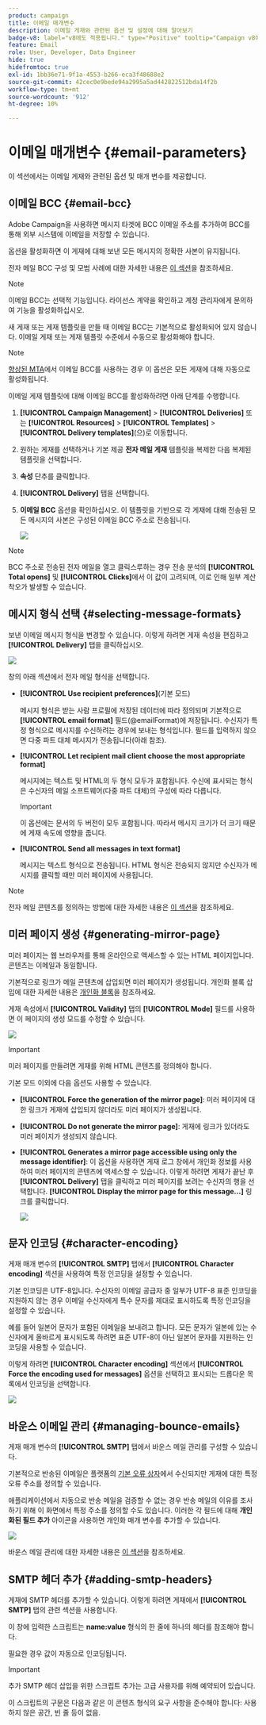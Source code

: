```yaml
---
product: campaign
title: 이메일 매개변수
description: 이메일 게재와 관련된 옵션 및 설정에 대해 알아보기
badge-v8: label="v8에도 적용됩니다." type="Positive" tooltip="Campaign v8에도 적용됩니다."
feature: Email
role: User, Developer, Data Engineer
hide: true
hidefromtoc: true
exl-id: 1bb36e71-9f1a-4553-b266-eca3f48688e2
source-git-commit: 42cec0e9bede94a2995a5ad442822512bda14f2b
workflow-type: tm+mt
source-wordcount: '912'
ht-degree: 10%

---
```


# 이메일 매개변수 {#email-parameters}

이 섹션에서는 이메일 게재와 관련된 옵션 및 매개 변수를 제공합니다.

## 이메일 BCC {#email-bcc}

Adobe Campaign을 사용하면 메시지 타겟에 BCC 이메일 주소를 추가하여 BCC를 통해 외부 시스템에 이메일을 저장할 수 있습니다.

옵션을 활성화하면 이 게재에 대해 보낸 모든 메시지의 정확한 사본이 유지됩니다.

전자 메일 BCC 구성 및 모범 사례에 대한 자세한 내용은 [이 섹션](../../installation/using/email-archiving.md)을 참조하세요.

>[!NOTE]
>
>이메일 BCC는 선택적 기능입니다. 라이선스 계약을 확인하고 계정 관리자에게 문의하여 기능을 활성화하십시오.

새 게재 또는 게재 템플릿을 만들 때 이메일 BCC는 기본적으로 활성화되어 있지 않습니다. 이메일 게재 또는 게재 템플릿 수준에서 수동으로 활성화해야 합니다.

>[!NOTE]
>
>[향상된 MTA](sending-with-enhanced-mta.md)에서 이메일 BCC를 사용하는 경우 이 옵션은 모든 게재에 대해 자동으로 활성화됩니다.

이메일 게재 템플릿에 대해 이메일 BCC를 활성화하려면 아래 단계를 수행합니다.

1. **[!UICONTROL Campaign Management]** > **[!UICONTROL Deliveries]** 또는 **[!UICONTROL Resources]** > **[!UICONTROL Templates]** > **[!UICONTROL Delivery templates]**(으)로 이동합니다.
1. 원하는 게재를 선택하거나 기본 제공 **전자 메일 게재** 템플릿을 복제한 다음 복제된 템플릿을 선택합니다.
1. **속성** 단추를 클릭합니다.
1. **[!UICONTROL Delivery]** 탭을 선택합니다. 
1. **이메일 BCC** 옵션을 확인하십시오. 이 템플릿을 기반으로 각 게재에 대해 전송된 모든 메시지의 사본은 구성된 이메일 BCC 주소로 전송됩니다.

   ![](assets/s_ncs_user_wizard_archiving.png)

>[!NOTE]
>
>BCC 주소로 전송된 전자 메일을 열고 클릭스루하는 경우 전송 분석의 **[!UICONTROL Total opens]** 및 **[!UICONTROL Clicks]**&#x200B;에서 이 값이 고려되며, 이로 인해 일부 계산 착오가 발생할 수 있습니다.

## 메시지 형식 선택 {#selecting-message-formats}

보낸 이메일 메시지 형식을 변경할 수 있습니다. 이렇게 하려면 게재 속성을 편집하고 **[!UICONTROL Delivery]** 탭을 클릭하십시오.

![](assets/s_ncs_user_wizard_email_param.png)

창의 아래 섹션에서 전자 메일 형식을 선택합니다.

* **[!UICONTROL Use recipient preferences]**(기본 모드)

  메시지 형식은 받는 사람 프로필에 저장된 데이터에 따라 정의되며 기본적으로 **[!UICONTROL email format]** 필드(@emailFormat)에 저장됩니다. 수신자가 특정 형식으로 메시지를 수신하려는 경우에 보내는 형식입니다. 필드를 입력하지 않으면 다중 파트 대체 메시지가 전송됩니다(아래 참조).

* **[!UICONTROL Let recipient mail client choose the most appropriate format]**

  메시지에는 텍스트 및 HTML의 두 형식 모두가 포함됩니다. 수신에 표시되는 형식은 수신자의 메일 소프트웨어(다중 파트 대체)의 구성에 따라 다릅니다.

  >[!IMPORTANT]
  >
  >이 옵션에는 문서의 두 버전이 모두 포함됩니다. 따라서 메시지 크기가 더 크기 때문에 게재 속도에 영향을 줍니다.

* **[!UICONTROL Send all messages in text format]**

  메시지는 텍스트 형식으로 전송됩니다. HTML 형식은 전송되지 않지만 수신자가 메시지를 클릭할 때만 미러 페이지에 사용됩니다.

>[!NOTE]
>
>전자 메일 콘텐츠를 정의하는 방법에 대한 자세한 내용은 [이 섹션](defining-the-email-content.md)을 참조하세요.

## 미러 페이지 생성 {#generating-mirror-page}

미러 페이지는 웹 브라우저를 통해 온라인으로 액세스할 수 있는 HTML 페이지입니다. 콘텐츠는 이메일과 동일합니다.

기본적으로 링크가 메일 콘텐츠에 삽입되면 미러 페이지가 생성됩니다. 개인화 블록 삽입에 대한 자세한 내용은 [개인화 블록](personalization-blocks.md)을 참조하세요.

게재 속성에서 **[!UICONTROL Validity]** 탭의 **[!UICONTROL Mode]** 필드를 사용하면 이 페이지의 생성 모드를 수정할 수 있습니다.

![](assets/s_ncs_user_wizard_miror_page_mode.png)

>[!IMPORTANT]
>
>미러 페이지를 만들려면 게재를 위해 HTML 콘텐츠를 정의해야 합니다.

기본 모드 이외에 다음 옵션도 사용할 수 있습니다.

* **[!UICONTROL Force the generation of the mirror page]**: 미러 페이지에 대한 링크가 게재에 삽입되지 않더라도 미러 페이지가 생성됩니다.
* **[!UICONTROL Do not generate the mirror page]**: 게재에 링크가 있더라도 미러 페이지가 생성되지 않습니다.
* **[!UICONTROL Generates a mirror page accessible using only the message identifier]**: 이 옵션을 사용하면 게재 로그 창에서 개인화 정보를 사용하여 미러 페이지의 콘텐츠에 액세스할 수 있습니다. 이렇게 하려면 게재가 끝난 후 **[!UICONTROL Delivery]** 탭을 클릭하고 미러 페이지를 보려는 수신자의 행을 선택합니다. **[!UICONTROL Display the mirror page for this message...]** 링크를 클릭합니다.

  ![](assets/s_ncs_user_wizard_miror_page_link.png)

## 문자 인코딩 {#character-encoding}

게재 매개 변수의 **[!UICONTROL SMTP]** 탭에서 **[!UICONTROL Character encoding]** 섹션을 사용하여 특정 인코딩을 설정할 수 있습니다.

기본 인코딩은 UTF-8입니다. 수신자의 이메일 공급자 중 일부가 UTF-8 표준 인코딩을 지원하지 않는 경우 이메일 수신자에게 특수 문자를 제대로 표시하도록 특정 인코딩을 설정할 수 있습니다.

예를 들어 일본어 문자가 포함된 이메일을 보내려고 합니다. 모든 문자가 일본에 있는 수신자에게 올바르게 표시되도록 하려면 표준 UTF-8이 아닌 일본어 문자를 지원하는 인코딩을 사용할 수 있습니다.

이렇게 하려면 **[!UICONTROL Character encoding]** 섹션에서 **[!UICONTROL Force the encoding used for messages]** 옵션을 선택하고 표시되는 드롭다운 목록에서 인코딩을 선택합니다.

![](assets/s_ncs_user_email_del_properties_smtp_tab_encoding.png)

## 바운스 이메일 관리 {#managing-bounce-emails}

게재 매개 변수의 **[!UICONTROL SMTP]** 탭에서 바운스 메일 관리를 구성할 수 있습니다.

기본적으로 반송된 이메일은 플랫폼의 [기본 오류 상자](../../installation/using/deploying-an-instance.md#parameters-for-delivered-emails-parameters-for-delivered-emails)에서 수신되지만 게재에 대한 특정 오류 주소를 정의할 수 있습니다.

애플리케이션에서 자동으로 반송 메일을 검증할 수 없는 경우 반송 메일의 이유를 조사하기 위해 이 화면에서 특정 주소를 정의할 수도 있습니다. 이러한 각 필드에 대해 **개인화된 필드 추가** 아이콘을 사용하면 개인화 매개 변수를 추가할 수 있습니다.

![](assets/s_ncs_user_email_del_properties_smtp_tab.png)

바운스 메일 관리에 대한 자세한 내용은 [이 섹션](understanding-delivery-failures.md#bounce-mail-management)을 참조하세요.

## SMTP 헤더 추가 {#adding-smtp-headers}

게재에 SMTP 헤더를 추가할 수 있습니다. 이렇게 하려면 게재에서 **[!UICONTROL SMTP]** 탭의 관련 섹션을 사용합니다.

이 창에 입력한 스크립트는 **name:value** 형식의 한 줄에 하나의 헤더를 참조해야 합니다.

필요한 경우 값이 자동으로 인코딩됩니다.

>[!IMPORTANT]
>
>추가 SMTP 헤더 삽입을 위한 스크립트 추가는 고급 사용자를 위해 예약되어 있습니다.
>
>이 스크립트의 구문은 다음과 같은 이 콘텐츠 형식의 요구 사항을 준수해야 합니다: 사용하지 않은 공간, 빈 줄 등이 없음.
